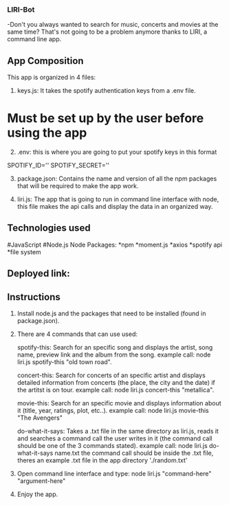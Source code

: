 ### LIRI-Bot

-Don't you always wanted to search for music, concerts and movies at the same time? That's not going to be a problem anymore thanks to LIRI, a command line app.

## App Composition

This app is organized in 4 files:

1. keys.js: It takes the spotify authentication keys from a .env file.

# Must be set up by the user before using the app
2. .env: this is where you are going to put your spotify keys in this format 

SPOTIFY_ID=''
SPOTIFY_SECRET=''

3. package.json: Contains the name and version of all the npm packages that will be required to make the app work.

4. liri.js: The app that is going to run in command line interface with node, this file makes the api calls and display the data in an organized way.

## Technologies used

#JavaScript
#Node.js
 Node Packages:
    *npm
    *moment.js
    *axios
    *spotify api
    *file system

## Deployed link: 

## Instructions

1) Install node.js and the packages that need to be installed (found in package.json).

2) There are 4 commands that can use used:
    
    spotify-this: Search for an specific song and displays the artist, song name, preview link and the album from the song. example call: node liri.js spotify-this "old town road".

    concert-this: Search for concerts of an specific artist and displays detailed information from concerts (the place, the city and the date) if the artitst is on tour. example call: node liri.js  concert-this "metallica".

    movie-this: Search for an specific movie and displays information about it (title, year, ratings, plot, etc..). example call: node liri.js movie-this "The Avengers"

    do-what-it-says: Takes a .txt file in the same directory as liri.js, reads it and searches a command call the user writes in it (the command call should be one of the 3 commands stated). example call: node liri.js do-what-it-says name.txt
    the command call should be inside the .txt file, theres an example .txt file in the app directory 
     './random.txt'


3) Open command line interface and type: 
    node liri.js "command-here" "argument-here"

4) Enjoy the app.




